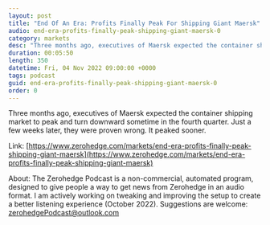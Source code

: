 ```yaml
---
layout: post
title: "End Of An Era: Profits Finally Peak For Shipping Giant Maersk"
audio: end-era-profits-finally-peak-shipping-giant-maersk-0
category: markets
desc: "Three months ago, executives of Maersk expected the container shipping market to peak and turn downward sometime in the fourth quarter. Just a few weeks later, they were proven wrong. It peaked sooner."
duration: 00:05:50
length: 350
datetime: Fri, 04 Nov 2022 09:00:00 +0000
tags: podcast
guid: end-era-profits-finally-peak-shipping-giant-maersk-0
order: 0
---
```

Three months ago, executives of Maersk expected the container shipping market to peak and turn downward sometime in the fourth quarter. Just a few weeks later, they were proven wrong. It peaked sooner.

Link: [https://www.zerohedge.com/markets/end-era-profits-finally-peak-shipping-giant-maersk](https://www.zerohedge.com/markets/end-era-profits-finally-peak-shipping-giant-maersk)

About: The Zerohedge Podcast is a non-commercial, automated program, designed to give people a way to get news from Zerohedge in an audio format.  I am actively working on tweaking and improving the setup to create a better listening experience (October 2022).  Suggestions are welcome: [zerohedgePodcast@outlook.com](mailto:zerohedgePodcast@outlook.com)